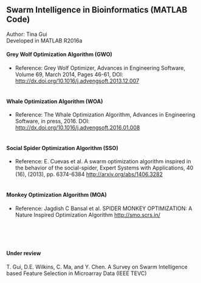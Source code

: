 ## Swarm Intelligence in Bioinformatics (MATLAB Code)
Author: Tina Gui <br>
Developed in MATLAB R2016a <br>

#### Grey Wolf Optimization Algorithm (GWO)
- Reference: Grey Wolf Optimizer, Advances in Engineering Software, Volume 69, March 2014, Pages 46-61, DOI: http://dx.doi.org/10.1016/j.advengsoft.2013.12.007 
<br><br>

#### Whale Optimization Algorithm (WOA)
- Reference: The Whale Optimization Algorithm, Advances in Engineering Software, in press, 2016. DOI: http://dx.doi.org/10.1016/j.advengsoft.2016.01.008 
<br><br>

#### Social Spider Optimization Algorithm (SSO)
- Reference:  E. Cuevas et al. A swarm optimization algorithm inspired in the behavior of the social-spider, Expert Systems with Applications, 40 (16), (2013), pp. 6374-6384 
http://arxiv.org/abs/1406.3282
<br><br>

#### Monkey Optimization Algorithm (MOA)
- Reference: Jagdish C Bansal et al. SPIDER MONKEY OPTIMIZATION: A Nature Inspired Optimization Algorithm
http://smo.scrs.in/
<br><br>



<br><br>
#### Under review
T. Gui, D.E. Wilkins, C. Ma, and Y. Chen. A Survey on Swarm Intelligence based Feature Selection in Microarray Data (IEEE TEVC)
